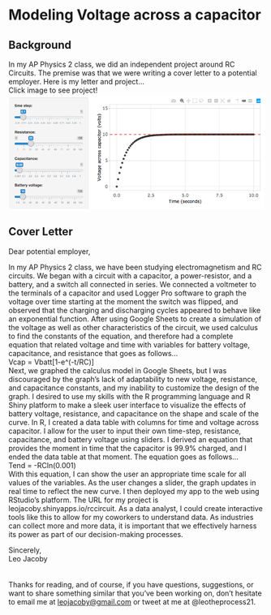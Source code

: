 # Modeling Voltage across a capacitor

## Background
In my AP Physics 2 class, we did an independent project around RC Circuits. The premise was that we were writing a cover letter to a potential employer. Here is my letter and project...
<br>
Click image to see project!
<a href="https://leojacoby.shinyapps.io/rccircuit/"><img src="images/rccircuit.png?raw=true"/></a>
<br>

## Cover Letter

Dear potential employer,

In my AP Physics 2 class, we have been studying electromagnetism and RC circuits. We began with a circuit with a capacitor, a power-resistor, and a battery, and a switch all connected in series. We connected a voltmeter to the terminals of a capacitor and used Logger Pro software to graph the voltage over time starting at the moment the switch was flipped, and observed that the charging and discharging cycles appeared to behave like an exponential function. After using Google Sheets to create a simulation of the voltage as well as other characteristics of the circuit, we used calculus to find the constants of the equation, and therefore had a complete equation that related voltage and time with variables for battery voltage, capacitance, and resistance that goes as follows...
<br>
Vcap = Vbatt[1-e^(-t/RC)] 
<br>
Next, we graphed the calculus model in Google Sheets, but I was discouraged by the graph’s lack of adaptability to new voltage, resistance, and capacitance constants, and my inability to customize the design of the graph. I desired to use my skills with the R programming language and R Shiny platform to make a sleek user interface to visualize the effects of battery voltage, resistance, and capacitance on the shape and scale of the curve.
In R, I created a data table with columns for time and voltage across capacitor. I allow for the user to input their own time-step, resistance, capacitance, and battery voltage using sliders. I derived an equation that provides the moment in time that the capacitor is 99.9% charged, and I ended the data table at that moment. The equation goes as follows...
<br>
Tend = -RCln(0.001)
<br>
	With this equation, I can show the user an appropriate time scale for all values of the variables. As the user changes a slider, the graph updates in real time to reflect the new curve. I then deployed my app to the web using RStudio’s platform. The URL for my project is leojacoby.shinyapps.io/rccircuit. As a data analyst, I could create interactive tools like this to allow for my coworkers to understand data. As industries can collect more and more data, it is important that we effectively harness its power as part of our decision-making processes. 

Sincerely,
<br>
Leo Jacoby
<br>
<br>
<br>
Thanks for reading, and of course, if you have questions, suggestions, or want to share something similar that you’ve been working on, don’t hesitate to email me at leojacoby@gmail.com or tweet at me at @leotheprocess21.
